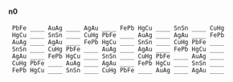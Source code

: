 #### n0

     PbFe ____ AuAg ____ AgAu ____ FePb HgCu ____ SnSn ____ CuHg
     HgCu ____ SnSn ____ CuHg PbFe ____ AuAg ____ AgAu ____ FePb
     AuAg ____ AgAu ____ FePb HgCu ____ SnSn ____ CuHg PbFe ____
     SnSn ____ CuHg PbFe ____ AuAg ____ AgAu ____ FePb HgCu ____
     AgAu ____ FePb HgCu ____ SnSn ____ CuHg PbFe ____ AuAg ____
     CuHg PbFe ____ AuAg ____ AgAu ____ FePb HgCu ____ SnSn ____
     FePb HgCu ____ SnSn ____ CuHg PbFe ____ AuAg ____ AgAu ____

